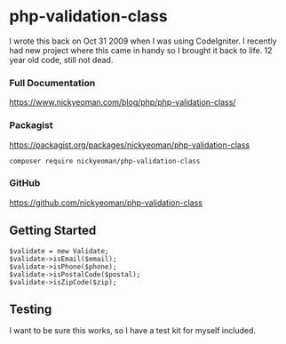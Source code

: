 # php-validation-class

I wrote this back on Oct 31 2009 when I was using CodeIgniter.
I recently had new project where this came in handy so I brought it back to life.
12 year old code, still not dead.

### Full Documentation
https://www.nickyeoman.com/blog/php/php-validation-class/

### Packagist
https://packagist.org/packages/nickyeoman/php-validation-class

```
composer require nickyeoman/php-validation-class
```

### GitHub
https://github.com/nickyeoman/php-validation-class

## Getting Started

```
$validate = new Validate;
$validate->isEmail($email);
$validate->isPhone($phone);
$validate->isPostalCode($postal);
$validate->isZipCode($zip);
```

## Testing

I want to be sure this works, so I have a test kit for myself included.
